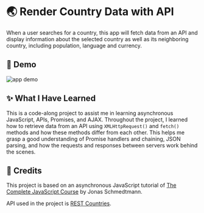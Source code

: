 # 🌏 Render Country Data with API

When a user searches for a country, this app will fetch data from an API and display information about the selected country as well as its neighboring country, including population, language and currency.


## 🎉 Demo 

![app demo](Assets/country.gif)


## ✨ What I Have Learned

This is a code-along project to assist me in learning asynchronous JavaScript, APIs, Promises, and AJAX. Throughout the project, I learned how to retrieve data from an API using `XMLHttpRequest()` and `fetch()` methods and how these methods differ from each other. This helps me grasp a good understanding of Promise handlers and chaining, JSON parsing, and how the requests and responses between servers work behind the scenes.


## 👏 Credits

This project is based on an asynchronous JavaScript tutorial of <a href="https://www.udemy.com/course/the-complete-javascript-course/">The Complete JavaScript Course</a> by Jonas Schmedtmann.

API used in the project is <a href="https://restcountries.com/#api-endpoints-v3">REST Countries</a>.
